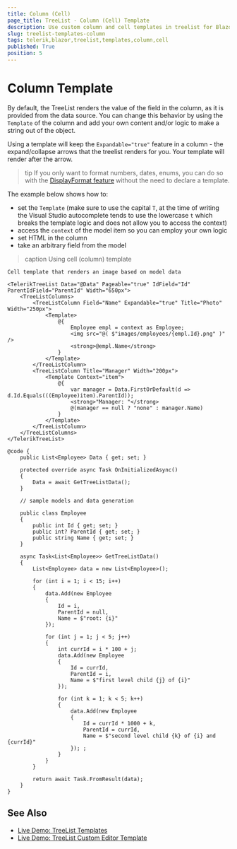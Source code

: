 ```yaml
---
title: Column (Cell)
page_title: TreeList - Column (Cell) Template
description: Use custom column and cell templates in treelist for Blazor.
slug: treelist-templates-column
tags: telerik,blazor,treelist,templates,column,cell
published: True
position: 5
---
```


# Column Template

By default, the TreeList renders the value of the field in the column, as it is provided from the data source. You can change this behavior by using the `Template` of the column and add your own content and/or logic to make a string out of the object.

Using a template will keep the `Expandable="true"` feature in a column - the expand/collapse arrows that the treelist renders for you. Your template will render after the arrow.

>tip If you only want to format numbers, dates, enums, you can do so with the [DisplayFormat feature](slug:treelist-columns-displayformat) without the need to declare a template.

The example below shows how to:

* set the `Template` (make sure to use the capital `T`, at the time of writing the Visual Studio autocomplete tends to use the lowercase `t` which breaks the template logic and does not allow you to access the context)
* access the `context` of the model item so you can employ your own logic
* set HTML in the column
* take an arbitrary field from the model

>caption Using cell (column) template

````RAZOR
Cell template that renders an image based on model data

<TelerikTreeList Data="@Data" Pageable="true" IdField="Id" ParentIdField="ParentId" Width="650px">
    <TreeListColumns>
        <TreeListColumn Field="Name" Expandable="true" Title="Photo" Width="250px">
            <Template>
                @{
                    Employee empl = context as Employee;
                    <img src="@( $"images/employees/{empl.Id}.png" )" />
                    <strong>@empl.Name</strong>
                }
            </Template>
        </TreeListColumn>
        <TreeListColumn Title="Manager" Width="200px">
            <Template Context="item">
                @{
                    var manager = Data.FirstOrDefault(d => d.Id.Equals(((Employee)item).ParentId));
                    <strong>"Manager: "</strong>
                    @(manager == null ? "none" : manager.Name)
                }
            </Template>
        </TreeListColumn>
    </TreeListColumns>
</TelerikTreeList>

@code {
    public List<Employee> Data { get; set; }

    protected override async Task OnInitializedAsync()
    {
        Data = await GetTreeListData();
    }

    // sample models and data generation

    public class Employee
    {
        public int Id { get; set; }
        public int? ParentId { get; set; }
        public string Name { get; set; }
    }

    async Task<List<Employee>> GetTreeListData()
    {
        List<Employee> data = new List<Employee>();

        for (int i = 1; i < 15; i++)
        {
            data.Add(new Employee
            {
                Id = i,
                ParentId = null,
                Name = $"root: {i}"
            });

            for (int j = 1; j < 5; j++)
            {
                int currId = i * 100 + j;
                data.Add(new Employee
                {
                    Id = currId,
                    ParentId = i,
                    Name = $"first level child {j} of {i}"
                });

                for (int k = 1; k < 5; k++)
                {
                    data.Add(new Employee
                    {
                        Id = currId * 1000 + k,
                        ParentId = currId,
                        Name = $"second level child {k} of {i} and {currId}"
                    }); ;
                }
            }
        }

        return await Task.FromResult(data);
    }
}
````


## See Also

 * [Live Demo: TreeList Templates](https://demos.telerik.com/blazor-ui/treelist/templates)
 * [Live Demo: TreeList Custom Editor Template](https://demos.telerik.com/blazor-ui/treelist/custom-editor)
